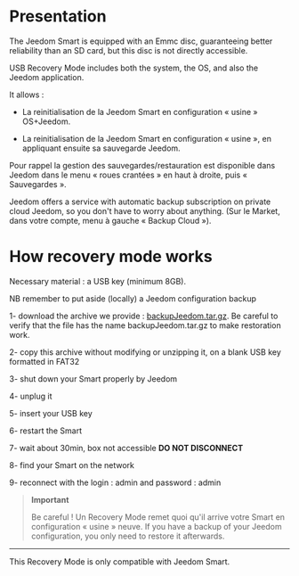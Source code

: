 Presentation
============

The Jeedom Smart is equipped with an Emmc disc, guaranteeing better reliability than an SD card, but this disc is not directly accessible.

USB Recovery Mode includes both the system, the OS, and also the Jeedom application.

It allows :

- La reinitialisation de la Jeedom Smart en configuration « usine » OS+Jeedom.

- La reinitialisation de la Jeedom Smart en configuration « usine », en appliquant ensuite sa sauvegarde Jeedom.

Pour rappel la gestion des sauvegardes/restauration est disponible dans Jeedom dans le menu « roues crantées » en haut à droite, puis « Sauvegardes ».

Jeedom offers a service with automatic backup subscription on private cloud Jeedom, so you don't have to worry about anything. (Sur le Market, dans votre compte, menu à gauche « Backup Cloud »).




How recovery mode works
===============================

Necessary material : a USB key (minimum 8GB).

NB remember to put aside (locally) a Jeedom configuration backup




1- download the archive we provide  : [backupJeedom.tar.gz](https://images.jeedom.com/smart/backupJeedom.tar.gz). Be careful to verify that the file has the name backupJeedom.tar.gz to make restoration work.

2- copy this archive without modifying or unzipping it, on a blank USB key formatted in FAT32

3- shut down your Smart properly by Jeedom

4- unplug it

5- insert your USB key

6- restart the Smart

7- wait about 30min, box not accessible **DO NOT DISCONNECT**

8- find your Smart on the network

9- reconnect with the login : admin and password : admin

> **Important**
>
>
> Be careful ! Un Recovery Mode remet quoi qu'il arrive votre Smart en configuration « usine » neuve. If you have a backup of your Jeedom configuration, you only need to restore it afterwards.
------------------------------------------------------------------------------------------------------------------------------------------------------------------------------------------------

This Recovery Mode is only compatible with Jeedom Smart.
